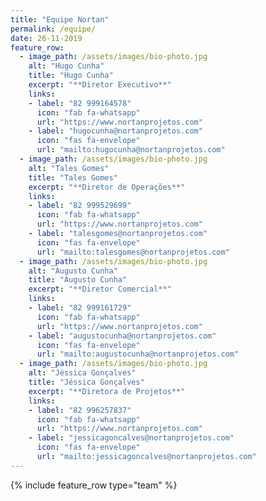 ```yaml
---
title: "Equipe Nortan"
permalink: /equipe/
date: 26-11-2019
feature_row:
  - image_path: /assets/images/bio-photo.jpg
    alt: "Hugo Cunha"
    title: "Hugo Cunha"
    excerpt: "**Diretor Executivo**"
    links:
    - label: "82 999164578"
      icon: "fab fa-whatsapp"
      url: "https://www.nortanprojetos.com"
    - label: "hugocunha@nortanprojetos.com"
      icon: "fas fa-envelope"
      url: "mailto:hugocunha@nortanprojetos.com"
  - image_path: /assets/images/bio-photo.jpg
    alt: "Tales Gomes"
    title: "Tales Gomes"
    excerpt: "**Diretor de Operações**"
    links:
    - label: "82 999529699"
      icon: "fab fa-whatsapp"
      url: "https://www.nortanprojetos.com"
    - label: "talesgomes@nortanprojetos.com"
      icon: "fas fa-envelope"
      url: "mailto:talesgomes@nortanprojetos.com"
  - image_path: /assets/images/bio-photo.jpg
    alt: "Augusto Cunha"
    title: "Augusto Cunha"
    excerpt: "**Diretor Comercial**"
    links:
    - label: "82 999161729"
      icon: "fab fa-whatsapp"
      url: "https://www.nortanprojetos.com"
    - label: "augustocunha@nortanprojetos.com"
      icon: "fas fa-envelope"
      url: "mailto:augustocunha@nortanprojetos.com"
  - image_path: /assets/images/bio-photo.jpg
    alt: "Jéssica Gonçalves"
    title: "Jéssica Gonçalves"
    excerpt: "**Diretora de Projetos**"
    links:
    - label: "82 996257837"
      icon: "fab fa-whatsapp"
      url: "https://www.nortanprojetos.com"
    - label: "jessicagoncalves@nortanprojetos.com"
      icon: "fas fa-envelope"
      url: "mailto:jessicagoncalves@nortanprojetos.com"
---
```


{% include feature_row type="team" %}

